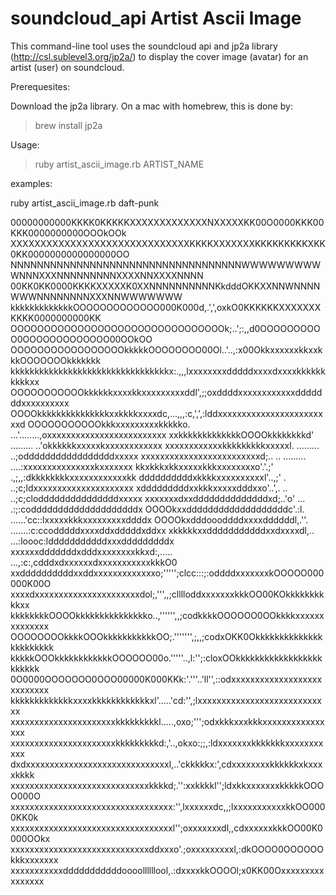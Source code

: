 soundcloud_api Artist Ascii Image
==============

This command-line tool uses the soundcloud api and jp2a library (http://csl.sublevel3.org/jp2a/)
to display the cover image (avatar) for an artist (user) on soundcloud.

Prerequesites: 

Download the jp2a library. On a mac with homebrew, this is done by:

  > brew install jp2a

Usage:
  > ruby artist_ascii_image.rb ARTIST_NAME

examples:

ruby artist_ascii_image.rb daft-punk

00000000000KKKK0KKKKKXXXXXXXXXXXXXNXXXXXKK00O0000KKK00KKK0000000000OOOkOOk
XXXXXXXXXXXXXXXXXXXXXXXXXXXXXXKKKKXXXXXXXKKKKKKKKKXKK0KK0000000000000000OO
NNNNNNNNNNNNNNNNNNNNNNNNNNNNNNNNNNNWWWWWWWWWWNNNXXXNNNNNNNNNXXXXNNXXXXNNNN
00KK0KK0000KKKKXXXXXK0XXNNNNNNNNNNKkdddOKKXXNNWNNNNWWWNNNNNNNNXXXNNWWWWWWW
kkkkkkkkkkkkkOOOOOOOOOOOOO000K000d,.',',oxkO0KKKKKKXXXXXXXKKKK0000000000KK
OOOOOOOOOOOOOOOOOOOOOOOOOOOOOOOOk;..';:,,d0OOOOOOOOOO0OOOOOOOOOOOOO00OOkOO
OOOOOOOOOOOOOOOOOkkkkkOOOOOOOO00Ol..'..,:x00OkkxxxxxxkkxxkkkOOOOOOOkkkkkkk
kkkkkkkkkkkkkkkkkkkkkkkkkkkkkkkkkx:.,,,lxxxxxxxxdddddxxxxdxxxxkkkkkkkkkkxx
OOOOOOOOOOOkkkkkkxxxxkkxxxxxxxxxddl',;;oxddddxxxxxxxxxxxxdddddddxxxxxxxxxx
OOOOkkkkkkkkkkkkkkkxxkkkkxxxxdc,...,,,:c,',',:lddxxxxxxxxxxxxxxxxxxxxxxxxd
OOOOOOOOOOOkkkxxxxxxxxxkkkkko.     ...'........,oxxxxxxxxxxxxxxxxxxxxxxxxx
xxkkkkkkkkkkkkkOOOOkkkkkkkkd'       ......... ..'okkkkkkxxxxxkxxxxxxxxxxxx
xxxxxxxxxxxxkkkkkkkkkxxxxxl.       .........    ..;odddddddddddddddddxxxxx
xxxxxxxxxxxxxxxxxxxxxxxxxd;.. ..  .........   ....:xxxxxxxxxxxxxxxkxxxxxxx
kkxkkkxkkxxxxxkkkxxxxxxxxo'.'.;'             .,;,,:dkkkkkkkkxxxxxxxxxxxxkk
ddddddddddxkkkkxxxxxxxxxxl'..,;'           .  ..;c;ldxxxxxxxxxxxxxxxxxxxxx
xdddddddddxxkkkxxxxxdddxxo'..',.           .. ..;c;clodddddddddddddddxxxxx
xxxxxxxdxxddddddddddddddxd;..'o'          ...  .:;:coddddddddddddddddddddx
OOOOkxxdddddddddddddddddddc'.:l.        ......'cc::lxxxxxkkkxxxxxxxxxddddx
OOOOkxdddoooddddxxxxddddddl,.''.       .......:c:ccodddddxxxxddxdddddxddxx
xkkkkkxxdddddddddddxxdxxxxdl,..        ...:loooc:ldddddddddddxxxdddddddddx
xxxxxxdddddddxdddxxxxxxxxkkxd:,..... ...,:c:,cdddxdxxxxxxdxxxxxxxxxxxkkkO0
xxddddddddddxxddxxxxxxxxxxxxxo;''''';clcc:::;:oddddxxxxxxxkOOOOO000000K00O
xxxxdxxxxxxxxxxxxxxxxxxxxxxdol;,''',,;clllloddxxxxxxxkkkOO00KOkkkkkkkkkkxx
kkkkkkkkOOOOkkkkkkkkkkkkkkko..,'''''',,;codkkkkOOOOOO0OOkkkkxxxxxxxxxxxxxx
OOOOOOOOkkkkOOOkkkkkkkkkkkOO;.''''''',;,,;codxOKK0Okkkkkkkkkkkkkkkkkkkkkkk
kkkkkOOOkkkkkkkkkkkkOOOOOO00o.'''''..,l:'';:cloxOOkkkkkkkkkkkkkkkkkkkkkkkk
0O0000OOOOOOO0OOO00000K000KKk:'.'''..'ll'',::odxxxxxxxxxxxxxxxxxxxxxxxxxxx
kkkkkkkkkkkkkxxxxkkkkkkkkkkkkxl'.....'cd:'',;lxxxxxxxxxxxxxxxxxxxxxxxxxxxx
xxxxxxxxxxxxxxxxxxxxxxkkkkkkkkkl.....,oxo;''';odxkkkxxxkkkxxxxxxxxxxxxxxxx
xxxxxxxxxxxxxxxxxxxxxxkkkkkkkkkd:,'..,okxo:;;,:ldxxxxxxxkkkkkkkxxxxxxxxxxx
dxdxxxxxxxxxxxxxxxxxxxxxxxxxxxxxxl,..'ckkkkkx:',cdxxxxxxxxkkkkkkxkxxxxkkkk
xxxxxxxxxxxxxxxxxxxxxxxxxxxxxkkkkd;.'':xxkkkkl'';ldxkkxxxxxxxkkkkkOOOO000O
xxxxxxxxxxxxxxxxxxxxxxxxxxxxxxxxxx:'',lxxxxxxdc,,;lxxxxxxxxxxxkkOO0000KK0k
xxxxxxxxxxxxxxxxxxxxxxxxxxxxxxxxxxl'';oxxxxxxxdl,,cdxxxxxxkkkOO00K0000OOkx
xxxxxxxxxxxxxxxxxxxxxxxxxxxxxddxxxo'.;oxxxxxxxxxl,:dkOOOO0OOOOOOkkkxxxxxxx
xxxxxxxxxxxdddddddddddoooollllllool,.:dxxxxkkOOOOl;x0KK00Oxxxxxxxxxxxxxxxx



